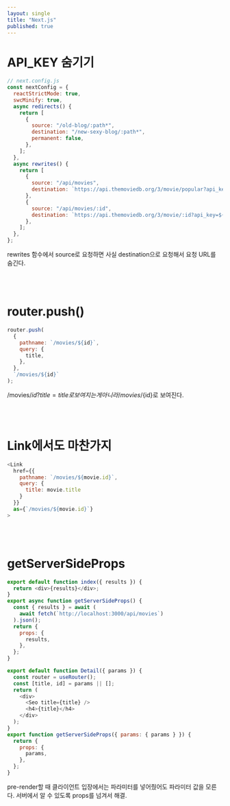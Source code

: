 ```yaml
---
layout: single
title: "Next.js"
published: true
---
```


# API_KEY 숨기기

```js
// next.config.js
const nextConfig = {
  reactStrictMode: true,
  swcMinify: true,
  async redirects() {
    return [
      {
        source: "/old-blog/:path*",
        destination: "/new-sexy-blog/:path*",
        permanent: false,
      },
    ];
  },
  async rewrites() {
    return [
      {
        source: "/api/movies",
        destination: `https://api.themoviedb.org/3/movie/popular?api_key=${API_KEY}`,
      },
      {
        source: "/api/movies/:id",
        destination: `https://api.themoviedb.org/3/movie/:id?api_key=${API_KEY}`,
      },
    ];
  },
};
```

rewrites 함수에서 source로 요청하면 사실 destination으로 요청해서 요청 URL를 숨긴다.

<br/><br/>

# router.push()

```js
router.push(
  {
    pathname: `/movies/${id}`,
    query: {
      title,
    },
  },
  `/movies/${id}`
);
```

/movies/${id}?title=title로 보여지는게 아니라 /movies/${id}로 보여진다.

<br/><br/>

# Link에서도 마찬가지

```js
<Link
  href={{
    pathname: `/movies/${movie.id}`,
    query: {
      title: movie.title
    }
  }}
  as={`/movies/${movie.id}`}
>
```

<br/><br/>

# getServerSideProps

```js
export default function index({ results }) {
  return <div>{results}</div>;
}
export async function getServerSideProps() {
  const { results } = await (
    await fetch(`http://localhost:3000/api/movies`)
  ).json();
  return {
    props: {
      results,
    },
  };
}
```

```js
export default function Detail({ params }) {
  const router = useRouter();
  const [title, id] = params || [];
  return (
    <div>
      <Seo title={title} />
      <h4>{title}</h4>
    </div>
  );
}
export function getServerSideProps({ params: { params } }) {
  return {
    props: {
      params,
    },
  };
}
```

pre-render할 때 클라이언트 입장에서는 파라미터를 넣어줬어도 파라미터 값을 모른다.
서버에서 알 수 있도록 props를 넘겨서 해결.
